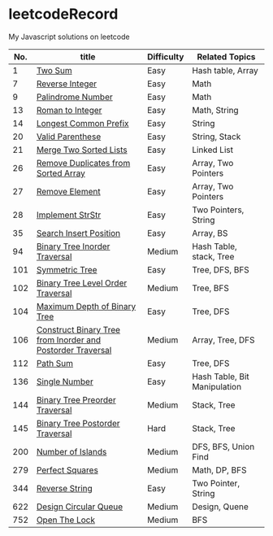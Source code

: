 # leetcodeRecord
My Javascript solutions on leetcode

| No.  | title                                                        | Difficulty | Related Topics               |
| ---- | ------------------------------------------------------------ | ---------- | ---------------------------- |
| 1    | [Two Sum](0001_twoSum.js)                                    | Easy       | Hash table, Array            |
| 7    | [Reverse Integer](0007_ReverseInteger.js)                    | Easy       | Math                         |
| 9    | [Palindrome Number](0009_PalindromeNumber.js)                | Easy       | Math                         |
| 13   | [Roman to Integer](0013_RomanToInteger.js)                   | Easy       | Math, String                 |
| 14   | [Longest Common Prefix](0014_LongestCommonPrefix.js)         | Easy       | String                       |
| 20   | [Valid Parenthese](0020_ValidParenthese.js)                  | Easy       | String, Stack                |
| 21   | [Merge Two Sorted Lists](0021_MergeTwoSortedLists.js)        | Easy       | Linked List                  |
| 26   | [Remove Duplicates from Sorted Array](0026_RemoveDuplicatesfromSortedArray.js) | Easy       | Array, Two Pointers          |
| 27   | [Remove Element](0027_RemoveElement.js)                      | Easy       | Array, Two Pointers          |
| 28   | [Implement StrStr](0028_ImplementStrStr.js)                  | Easy       | Two Pointers,  String        |
| 35   | [Search Insert Position](0035_SearchInsertPosition.js)       | Easy       | Array, BS                    |
| 94   | [Binary Tree Inorder Traversal](0094_BinaryTreeInorderTraversal.js) | Medium     | Hash Table, stack, Tree      |
| 101  | [Symmetric Tree](0101_SymmetricTree.js)                      | Easy       | Tree, DFS, BFS               |
| 102  | [Binary Tree Level Order Traversal](0102_BinaryTreeLevelOrderTraversal.js) | Medium     | Tree, BFS                    |
| 104  | [Maximum Depth of Binary Tree](0104_MaximumDepthOfBinaryTree.js) | Easy       | Tree, DFS                    |
| 106  | [Construct Binary Tree from Inorder and Postorder Traversal](0106_ConstructBinaryTreeFromInorderAndPostorderTraversal.js) | Medium     | Array, Tree, DFS             |
| 112  | [Path Sum](0112_PathSum.js)                                  | Easy       | Tree, DFS                    |
| 136  | [Single Number](0136_Single_Number)                          | Easy       | Hash Table, Bit Manipulation |
| 144  | [Binary Tree Preorder Traversal](0144_BinaryTreePreorderTraversal.js) | Medium     | Stack, Tree                  |
| 145  | [Binary Tree Postorder Traversal](0145_BinaryTreePostorderTraversal.js) | Hard       | Stack, Tree                  |
| 200  | [Number of Islands](0200_NumberOfIslands.js)                 | Medium     | DFS, BFS, Union Find         |
| 279  | [Perfect Squares](0279_PerfectSquares.js)                    | Medium     | Math, DP, BFS                |
| 344  | [Reverse String](0344_Reverse_String.js)                     | Easy       | Two Pointer, String          |
| 622  | [Design Circular Queue](0622_DesignCircularQueue.js)         | Medium     | Design, Quene                |
| 752  | [Open The Lock](0752_OpenTheLock.js)                         | Medium     | BFS                          |